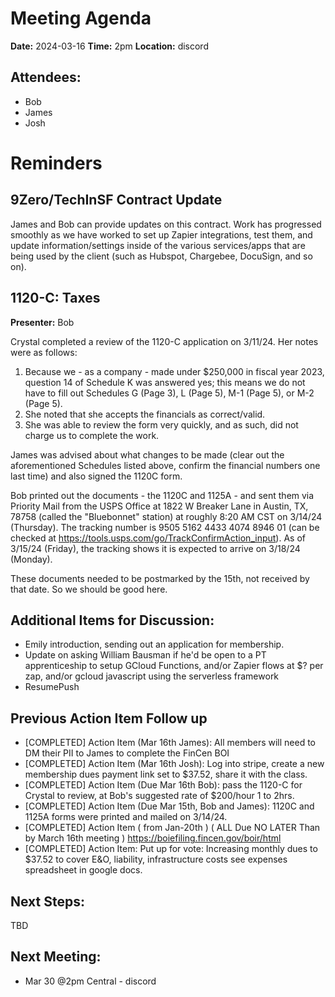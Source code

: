 # Meeting Agenda

**Date:**  2024-03-16
**Time:**   2pm
**Location:**   discord

## Attendees:   
- Bob
- James
- Josh

# Reminders

## 9Zero/TechInSF Contract Update

James and Bob can provide updates on this contract.  Work has progressed smoothly as we have worked to set up Zapier integrations, test them, and update information/settings inside of the various services/apps that are being used by the client (such as Hubspot, Chargebee, DocuSign, and so on).

## 1120-C: Taxes

**Presenter:** Bob

Crystal completed a review of the 1120-C application on 3/11/24.  Her notes were as follows:

1) Because we - as a company - made under $250,000 in fiscal year 2023, question 14 of Schedule K was answered yes; this means we do not have to fill out Schedules G (Page 3), L (Page 5), M-1 (Page 5), or M-2 (Page 5).
2) She noted that she accepts the financials as correct/valid.
3) She was able to review the form very quickly, and as such, did not charge us to complete the work.

James was advised about what changes to be made (clear out the aforementioned Schedules listed above, confirm the financial numbers one last time) and also signed the 1120C form.

Bob printed out the documents - the 1120C and 1125A - and sent them via Priority Mail from the USPS Office at 1822 W Breaker Lane in Austin, TX, 78758 (called the "Bluebonnet" station) at roughly 8:20 AM CST on 3/14/24 (Thursday).  The tracking number is 9505 5162 4433 4074 8946 01 (can be checked at https://tools.usps.com/go/TrackConfirmAction_input).  As of 3/15/24 (Friday), the tracking shows it is expected to arrive on 3/18/24 (Monday).

These documents needed to be postmarked by the 15th, not received by that date.  So we should be good here.

## Additional Items for Discussion:

- Emily introduction, sending out an application for membership.
- Update on asking William Bausman if he'd be open to a PT apprenticeship to setup GCloud Functions, and/or Zapier flows at $? per zap, and/or gcloud javascript using the serverless framework
- ResumePush

## Previous Action Item Follow up

- [COMPLETED] Action Item (Mar 16th James): All members will need to DM their PII to James to complete the FinCen BOI
- [COMPLETED] Action Item (Mar 16th Josh): Log into stripe, create a new membership dues payment link set to $37.52, share it with the class.
- [COMPLETED] Action Item (Due Mar 16th Bob): pass the 1120-C for Crystal to review, at Bob's suggested rate of $200/hour 1 to 2hrs.
- [COMPLETED] Action Item (Due Mar 15th, Bob and James): 1120C and 1125A forms were printed and mailed on 3/14/24.
- [COMPLETED] Action Item ( from Jan-20th ) ( ALL Due NO LATER Than by March 16th meeting ) https://boiefiling.fincen.gov/boir/html
- [COMPLETED] Action Item: Put up for vote: Increasing monthly dues to $37.52 to cover E&O, liability, infrastructure costs see expenses spreadsheet in google docs.


## Next Steps:

TBD

## Next Meeting:

- Mar 30 @2pm Central - discord

